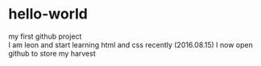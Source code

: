 # hello-world
my first github project <br/>
I am leon and start learning html and css recently (2016.08.15)
I now open github to store my harvest
